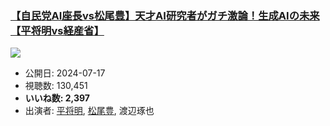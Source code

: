 ### [【自民党AI座長vs松尾豊】天才AI研究者がガチ激論！生成AIの未来【平将明vs経産省】](https://www.youtube.com/watch?v=13FyudKBmPQ)
[![](https://img.youtube.com/vi/13FyudKBmPQ/sddefault.jpg)](https://www.youtube.com/watch?v=13FyudKBmPQ)
-   公開日: 2024-07-17
-   視聴数: 130,451
-   **いいね数: 2,397**
-   出演者: [平将明](/rehacq_fan/people/平将明 "wikilink"), [松尾豊](/rehacq_fan/people/松尾豊 "wikilink"), 渡辺琢也
